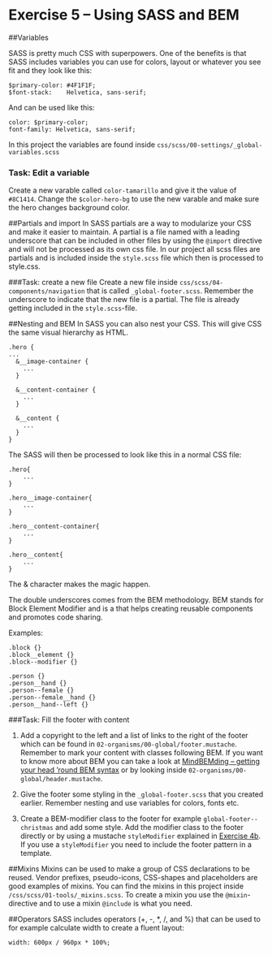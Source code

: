 # Exercise 5 – Using SASS and BEM

##Variables

SASS is pretty much CSS with superpowers. One of the benefits is that SASS includes variables you can use for colors, 
layout or whatever you see fit and they look like this: 
```
$primary-color: #4F1F1F; 
$font-stack:    Helvetica, sans-serif;
```
And can be used like this: 
```
color: $primary-color;
font-family: Helvetica, sans-serif;
```
In this project the variables are found inside `css/scss/00-settings/_global-variables.scss`

### Task: Edit a variable
Create a new varable called `color-tamarillo` and give it the value of `#8C1414`. Change the 
`$color-hero-bg` to use the new varable and make sure the hero changes background color.

##Partials and import
In SASS partials are a way to modularize your CSS and make it easier to maintain. A partial is a file named with a 
leading underscore that can be included in other files by using the `@import` directive and will not be processed 
as its own css file. In our project all scss files are partials and is included inside the `style.scss` file which then
is processed to style.css.

###Task: create a new file
Create a new file inside `css/scss/04-components/navigation` that is called `_global-footer.scss`. Remember the 
underscore to indicate that the new file is a partial. The file is already getting included in the `style.scss`-file.

##Nesting and BEM
In SASS you can also nest your CSS. This will give CSS the same visual hierarchy as HTML.

```
.hero {
...
  &__image-container {
    ...
  }

  &__content-container {
    ...
  }

  &__content {
    ...
  }
}
```

The SASS will then be processed to look like this in a normal CSS file:

```
.hero{
    ...
}

.hero__image-container{
    ...
}

.hero__content-container{
    ...
}

.hero__content{
    ...
}

```

The & character makes the magic happen.

The double underscores comes from the BEM methodology. BEM stands for Block Element Modifier and is a  that 
helps creating reusable components and promotes code sharing. 

Examples: 
```
.block {}
.block__element {}
.block--modifier {}

.person {}
.person__hand {}
.person--female {}
.person--female__hand {}
.person__hand--left {}
```


###Task: Fill the footer with content
1. Add a copyright to the left and a list of links to the right of the footer which can be found in 
`02-organisms/00-global/footer.mustache`. Remember to mark your content with classes following BEM. 
If you want to know more about BEM you can take a look at 
[MindBEMding – getting your head ’round BEM syntax](https://csswizardry.com/2013/01/mindbemding-getting-your-head-round-bem-syntax/)
or by looking inside `02-organisms/00-global/header.mustache`. 

2. Give the footer some styling in the `_global-footer.scss` that you created earlier. Remember nesting and use
variables for colors, fonts etc. 

3. Create a BEM-modifier class to the footer for example `global-footer--christmas` and add some style. 
Add the modifier class to the footer directly or by using a mustache `styleModifier` explained in 
[Exercise 4b](https://github.com/nerdschoolbergen/patternlab/tree/master/exercise4#exercise-4b---using-stylemodifier). 
If you use a `styleModifier` you need to include the footer pattern in a template. 

##Mixins
Mixins can be used to make a group of CSS declarations to be reused. Vendor prefixes, pseudo-icons, CSS-shapes and 
placeholders are good examples of mixins. You can find the mixins in this project inside 
`/css/scss/01-tools/_mixins.scss`. To create a mixin you use the `@mixin`-directive and to use a mixin `@include` 
is what you need.

##Operators
SASS includes operators (+, -, *, /, and %) that can be used to for example calculate width to create a fluent layout: 
```
width: 600px / 960px * 100%;
```
 